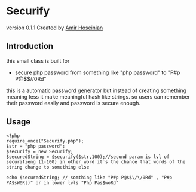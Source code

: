 Securify
==========

version 0.1.1  Created by [Amir Hoseinian](https://www.amirhoseinian.com)


Introduction
-----------------

this small class is built for 

- secure php password from something like "php password" to "P#p P@$$\/\/0Rd"

this is a automatic password generator but instead of creating something meaning less it make meaningful hash like strings. so users can remember their password easily and password is secure enough.

Usage
-----

	<?php
	require_once("Securify.php");
	$str = "php password";
	$securify = new Securify;
	$securedString = $securify($str,100);//second param is lvl of securifieng (1-100) in other word it`s the chance that words of the string change to something else

	echo $securedString; // somthing like "P#p P@$$\/\/0Rd" , "P#p PA$sW0R|)" or in lower lvls "Php Pas$woRd"
				
			